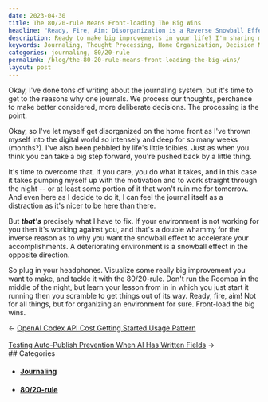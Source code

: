 ```yaml
---
date: 2023-04-30
title: The 80/20-rule Means Front-loading The Big Wins
headline: "Ready, Fire, Aim: Disorganization is a Reverse Snowball Effect"
description: Ready to make big improvements in your life? I'm sharing my experience on how to use the 80/20-rule and front-load the big wins. Learn how to organize your environment and make the most of your time.
keywords: Journaling, Thought Processing, Home Organization, Decision Making, Motivation, Environment, 80/20-rule, Roomba, Big Wins, Front-loading
categories: journaling, 80/20-rule
permalink: /blog/the-80-20-rule-means-front-loading-the-big-wins/
layout: post
---
```



Okay, I've done tons of writing about the journaling system, but it's time to
get to the reasons why one journals. We process our thoughts, perchance to make
better considered, more deliberate decisions. The processing is the point.

Okay, so I've let myself get disorganized on the home front as I've thrown
myself into the digital world so intensely and deep for so many weeks
(months?). I've also been pebbled by life's little foibles. Just as when you
think you can take a big step forward, you're pushed back by a little thing.

It's time to overcome that. If you care, you do what it takes, and in this case
it takes pumping myself up with the motivation and to work straight through the
night -- or at least some portion of it that won't ruin me for tomorrow. And
even here as I decide to do it, I can feel the journal itself as a distraction
as it's nicer to be here than there.

But ***that's*** precisely what I have to fix. If your environment is not
working for you then it's working against you, and that's a double whammy for
the inverse reason as to why you want the snowball effect to accelerate your
accomplishments. A deteriorating environment is a snowball effect in the
opposite direction.

So plug in your headphones. Visualize some really big improvement you want to
make, and tackle it with the 80/20-rule. Don't run the Roomba in the middle of
the night, but learn your lesson from in in which you just start it running
then you scramble to get things out of its way. Ready, fire, aim! Not for all
things, but for organizing an environment for sure. Front-load the big wins.


<div class="post-nav"><div class="post-nav-prev"><span class="arrow">&larr;&nbsp;</span><a href="/blog/openai-codex-api-cost-getting-started-usage-pattern">OpenAI Codex API Cost Getting Started Usage Pattern</a></div> &nbsp; <div class="post-nav-next"><a href="/blog/testing-auto-publish-prevention-when-ai-has-written-fields">Testing Auto-Publish Prevention When AI Has Written Fields</a><span class="arrow">&nbsp;&rarr;</span></div></div>
## Categories

<ul>
<li><h4><a href='/journaling/'>Journaling</a></h4></li>
<li><h4><a href='/80-20-rule/'>80/20-rule</a></h4></li></ul>